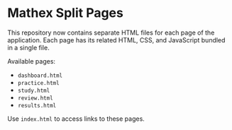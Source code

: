 # Mathex Split Pages

This repository now contains separate HTML files for each page of the application.
Each page has its related HTML, CSS, and JavaScript bundled in a single file.

Available pages:
- `dashboard.html`
- `practice.html`
- `study.html`
- `review.html`
- `results.html`

Use `index.html` to access links to these pages.

